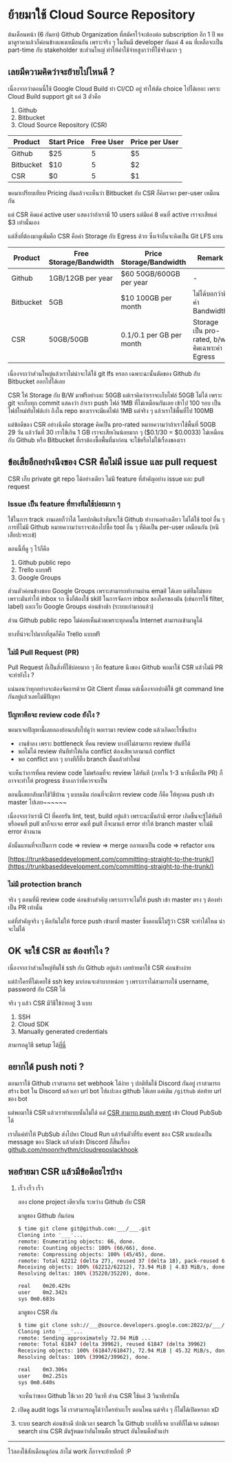 # ย้ายมาใช้ Cloud Source Repository

ต้นเดือนหน้า (6 กันยา) Github Organization ที่สมัครไว้จะต้องต่อ subscription อีก 1 ปี
พอมาดูราคาแล้วก็ค่อนข้างแพงเหมือนกัน เพราะจริง ๆ ในทีมมี developer กันแค่ 4 คน
ที่เหลือจะเป็น part-time กับ stakeholder ซะส่วนใหญ่ ทำให้ค่าใช้จ่ายสูงกว่าที่ใช้จริงมาก ๆ

## เลยมีความคิดว่าจะย้ายไปไหนดี ?

เนื่องจากว่าตอนนี้ใช้ Google Cloud Build ทำ CI/CD อยู่
ทำให้ตัด choice ไปได้เยอะ เพราะ Cloud Build support git แค่ 3 ตัวคือ

1. Github
1. Bitbucket
1. Cloud Source Repository (CSR)

| Product | Start Price | Free User | Price per User |
| --- | --- | --- | --- |
| Github | $25 | 5 | $5 |
| Bitbucket | $10 | 5 | $2 |
| CSR | $0 | 5 | $1 |

พอมาเปรียบเทียบ Pricing กันแล้วจะเห็นว่า Bitbucket กับ CSR ก็คิดราคา per-user เหมือนกัน

แต่ CSR คิดแค่ active user แสดงว่าถ้าเรามี 10 users
แต่มีแค่ 8 คนที่ active เราจะเสียแค่ $3 เท่านั้นเอง

แต่สิ่งที่ต้องมาดูเพิ่มคือ CSR คือค่า Storage กับ Egress ด้วย ซึ่งเจ้าอื่นจะคิดเป็น Git LFS แทน

| Product | Free Storage/Bandwidth | Price Storage/Bandwidth | Remark |
| --- | --- | --- | --- |
| Github | 1GB/12GB per year | $60 50GB/600GB per year | - |
| Bitbucket | 5GB | $10 100GB per month | ไม่ได้บอกว่ามีค่า Bandwidth |
| CSR | 50GB/50GB | $0.1/$0.1 per GB per month | Storage เป็น pro-rated, b/w คิดเฉพาะค่า Egress |

เนื่องจากว่าส่วนใหญ่แล้วเราไม่น่าจะได้ใช้ git lfs หรอก เฉพาะฉะนั้นตัดของ Github กับ Bitbucket ออกไปได้เลย

CSR ให้ Storage กับ B/W มาฟรีอย่างละ 50GB แต่เราคิดว่าเราจะเก็บไฟล์ 50GB ไม่ได้ เพราะ git จะเก็บทุก commit
แสดงว่า ถ้าเรา push ไฟล์ 1MB ที่ไม่เหมือนกันเลย เข้าไป 100 รอบ เป็นไฟล์ใหม่ทับไฟล์เก่า ถึงใน repo ของเราจะมีแค่ไฟล์ 1MB แต่จริง ๆ แล้วเราใช้พื้นที่ไป 100MB

แต่ข้อดีของ CSR อย่างนึงคือ storage คิดเป็น pro-rated หมายความว่าถ้าเราใช้พื้นที่ 50GB 29 วัน
แล้ววันที่ 30 เราใช้เกิน 1 GB เราจะเสียเงินน้อยมาก ๆ ($0.1/30 = $0.0033)
ไม่เหมือนกับ Github หรือ Bitbucket ที่เราต้องซื้อพื้นที่มาก่อน จะใช้หรือไม่ใช้เรื่องของเรา

## ข้อเสียอีกอย่างนึงของ CSR คือไม่มี issue และ pull request

CSR เก็บ private git repo ได้อย่างเดียว ไม่มี feature ที่สำคัญอย่าง issue และ pull request

### Issue เป็น feature ที่ทางทีมใช้บ่อยมาก ๆ

ใช้ในการ track งานเลยก็ว่าได้ โดยปกติแล้วทีมจะใช้ Github ทำงานอย่างเดียว ไม่ได้ใช้ tool อื่น ๆ การที่ไม่มี Github หมายความว่าเราจะต้องไปซื้อ tool อื่น ๆ ที่คิดเป็น per-user เหมือนกัน (หนีเสือปะจระเข้)

ตอนนี้ที่ดู ๆ ไว้ก็คือ

1. Github public repo
1. Trello แบบฟรี
1. Google Groups

ส่วนตัวค่อนข้างชอบ Google Groups เพราะสามารถทำงานผ่าน email ได้เลย แต่ทีมไม่ชอบ เพราะมันทำให้ inbox รก ซึ่งก็ต้องใช้ skill ในการจัดการ inbox ของใครของมัน (เช่นการใช้ filter, label) และเว็บ Google Groups ค่อนข้างช้า (ระบบเก่ามากแล้ว)

ส่วน Github public repo ไม่ค่อยเห็นด้วยเพราะทุกคนใน Internet สามารถเข้ามาดูได้

ทางที่น่าจะไปมากที่สุดก็คือ Trello แบบฟรี

### ไม่มี Pull Request (PR)

Pull Request ก็เป็นสิ่งที่ใช้บ่อยมาก ๆ อีก feature นึงของ Github พอมาใช้ CSR แล้วไม่มี PR จะทำยังไง ?

แน่นอนว่าทุกอย่างจะต้องจัดการด้วย Git Client ทั้งหมด แต่เนื่องจากปกติใช้ git command line กันอยู่แล้วเลยไม่มีปัญหา

### ปัญหาคือจะ review code ยังไง ?

พอมาเจอปัญหานี้เลยลองย้อนกลับไปดูว่า พอเรามา review code แล้วเกิดอะไรขึ้นบ้าง

- งานช้าลง เพราะ bottleneck ที่คน review บางทีไม่สามารถ review ทันทีได้
- พอไม่ได้ review ทันทีทำให้เกิด conflict ต้องเสียเวลามาแก้ conflict
- พอ conflict มาก ๆ บางทีก็ทิ้ง branch นั้นแล้วทำใหม่

จะเห็นว่าการที่คน review code ไม่พร้อมที่จะ review ได้ทันที (ภายใน 1-3 นาทีเมื่อเปิด PR)
ก็อาจจะทำให้ progress ช้าลงกว่าที่ควรจะเป็น

ตอนนี้เลยกลับมาใช้วิธีบ้าน ๆ แบบเดิม ก่อนที่จะมีการ review code ก็คือ
ให้ทุกคน push เข้า master ไปเลย~~~~~~

เนื่องจากว่าเรามี CI ที่คอยรัน lint, test, build อยู่แล้ว เพราะฉะนั้นถ้ามี error เกิดขึ้นจะรู้ได้ทันที
หรือคนที่ pull มาก็จะเจอ error คนที่ pull ก็จะมาแก้ error ทำให้ branch master จะไม่มี error ค้างนาน

ดังนั้นแทนที่จะเป็นการ code => review => merge กลายมาเป็น code => refactor แทน

[https://trunkbaseddevelopment.com/committing-straight-to-the-trunk/](https://trunkbaseddevelopment.com/committing-straight-to-the-trunk/)

### ไม่มี protection branch

จริง ๆ ตอนที่มี review code ค่อนข้างสำคัญ เพราะเราจะไม่ให้ push เข้า master ตรง ๆ ต้องทำเป็น PR เท่านั้น

แต่ที่สำคัญจริง ๆ คือกันไม่ให้ force push เข้ามาที่ master ซึ่งตอนนี้ไม่รู้ว่า CSR จะทำได้ไหม น่าจะไม่ได้

## OK จะใช้ CSR ละ ต้องทำไง ?

เนื่องจากว่าส่วนใหญ่ทีมใช้ ssh กับ Github อยู่แล้ว เลยย้ายมาใช้ CSR ค่อนข้างง่าย

แต่ถ้าใครที่ไม่เคยใช้ ssh key มาก่อนจะลำบากหน่อย ๆ เพราะเราไม่สามารถใช้ username, password กับ CSR ได้

จริง ๆ แล้ว CSR มีวิธีใข้ง่ายอยู่ 3 แบบ

1. SSH
1. Cloud SDK
1. Manually generated credentials

สามารถดูวิธี setup ได้[ที่นี่](https://cloud.google.com/source-repositories/docs/authentication)

## อยากได้ push noti ?

ตอนเราใช้ Github เราสามารถ set webhook ได้ง่าย ๆ ปกติทีมใช้ Discord กันอยู่
เราสามารถสร้าง bot ใน Discord แล้วเอา url bot ไปแปะลง github ได้เลย แค่เติม `/github` ต่อท้าย url ของ bot

แต่พอมาใช้ CSR แล้วเราทำแบบนั้นไม่ได้ แต่ [CSR สามารถ push event](https://cloud.google.com/source-repositories/docs/quickstart-adding-pubsub-notifications) เข้า Cloud PubSub ได้

เราก็แค่ทำให้ PubSub ส่งไปหา Cloud Run แล้วรันตัวที่รับ event ของ CSR มาแปลงเป็น message ของ Slack แล้วส่งเข้า Discord ก็สิ้นเรื่อง [github.com/moonrhythm/cloudreposlackhook](https://github.com/moonrhythm/cloudreposlackhook)

## พอย้ายมา CSR แล้วมีข้อดีอะไรบ้าง

1. เร็ว เร็ว เร็ว

    ลอง clone project เดียวกัน ระหว่าง Github กับ CSR

    มาดูของ Github กันก่อน

    ```sh
    $ time git clone git@github.com:___/___.git
    Cloning into '___'...
    remote: Enumerating objects: 66, done.
    remote: Counting objects: 100% (66/66), done.
    remote: Compressing objects: 100% (45/45), done.
    remote: Total 62212 (delta 27), reused 37 (delta 18), pack-reused 62146
    Receiving objects: 100% (62212/62212), 73.94 MiB | 4.83 MiB/s, done.
    Resolving deltas: 100% (35220/35220), done.

    real	0m20.429s
    user	0m2.342s
    sys	0m0.683s
    ```

    มาดูของ CSR กัน

    ```sh
    $ time git clone ssh://___@source.developers.google.com:2022/p/___/r/___
    Cloning into '___'...
    remote: Sending approximately 72.94 MiB ...
    remote: Total 61847 (delta 39962), reused 61847 (delta 39962)
    Receiving objects: 100% (61847/61847), 72.94 MiB | 45.32 MiB/s, done.
    Resolving deltas: 100% (39962/39962), done.

    real	0m3.306s
    user	0m2.251s
    sys	0m0.640s
    ```

    จะเห็นว่าของ Github ใช้เวลา 20 วินาที ส่วน CSR ใช้แค่ 3 วินาทีเท่านั้น

1. เปิดดู audit logs ได้ เราสามารถดูได้ว่าใครทำอะไร ตอนไหน แต่จริง ๆ ก็ไม่ได้เปิดหรอก xD

1. ระบบ search ค่อนข้างดี ปกติเวลา search ใน Github บางทีก็เจอ บางทีก็ไม่เจอ แต่พอมา search ผ่าน CSR มันรู้หมดว่าอันไหนคือ struct อันไหนคือตัวแปร

---

ไว้ลองใช้สักเดือนดูก่อน ถ้าไม่ work ก็อาจจะย้ายอีกที :P
